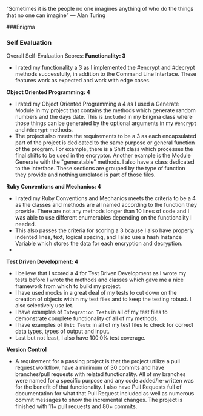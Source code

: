 “Sometimes it is the people no one imagines anything of who do the things that no one can imagine”
― Alan Turing

###Enigma

### Self Evaluation

Overall Self-Evaluation Scores:
**Functionality: 3**
- I rated my functionality a 3 as I implemented the #encrypt and #decrypt methods successfully, in addition to the Command Line Interface. These features work as expected and work with edge cases.

**Object Oriented Programming: 4**
- I rated my Object Oriented Programming a 4 as I used a Generate Module in my project that contains the methods which generate random numbers and the days date.  This is `included` in my Enigma class where those things can be generated by the optional arguments in my `#encrypt` and `#decrypt` methods.
- The project also meets the requirements to be a 3 as each encapsulated part of the project is dedicated to the same purpose or general function of the program.  For example, there is a Shift class which processes the final shifts to be used in the encryptor.  Another example is the Module Generate with the "generatable" methods.  I also have a class dedicated to the Interface.  These sections are grouped by the type of function they provide and nothing unrelated is part of those files.

**Ruby Conventions and Mechanics: 4**
- I rated my Ruby Conventions and Mechanics meets the criteria to be a 4 as the classes and methods are all named according to the function they provide.   There are not any methods longer than 10 lines of code and I was able to use different enumerables depending on the functionality I needed.
- This also passes the criteria for scoring a 3 bcause I also have properly indented lines, text, logical spacing, and I also use a hash Instance Variable which stores the data for each encryption and decryption.  
-
**Test Driven Development: 4**
- I believe that I scored a 4 for Test Driven Development as I wrote my tests before I wrote the methods and classes which gave me a nice framework from which to build my project.
- I have used mocks in a great deal of my tests to cut down on the creation of objects within my test files and to keep the testing robust.  I also selectively use let.
- I have examples of `Integration Tests` in all of my test files to demonstrate complete functionality of all of my methods.  
- I have examples of `Unit Tests` in all of my test files to check for correct data types, types of output and input.
- Last but not least, I also have 100.0% test coverage.

**Version Control**
- A requirement for a passing project is that the project utilize a pull request workflow, have a minimum of 30 commits and have branches/pull requests with related functionality. All of my branches were named for a specific purpose and any code added/re-written was for the benefit of that functionality.  I also have Pull Requests full of documentation for what that Pull Request included as well as numerous commit messages to show the incremental changes.  The project is finished with 11+ pull requests and 80+ commits.
